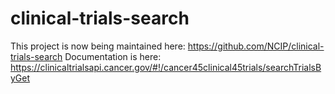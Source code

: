 # clinical-trials-search

This project is now being maintained here: https://github.com/NCIP/clinical-trials-search
Documentation is here: https://clinicaltrialsapi.cancer.gov/#!/cancer45clinical45trials/searchTrialsByGet
